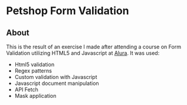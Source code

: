 # Petshop Form Validation

## About

This is the result of an exercise I made after attending a course on Form Validation utilizing HTML5 and Javascript at <a href="https://www.alura.com.br/">Alura</a>. 
It was used:

* Html5 validation
* Regex patterns
* Custom validation with Javascript
* Javascript document manipulation
* API Fetch
* Mask application

